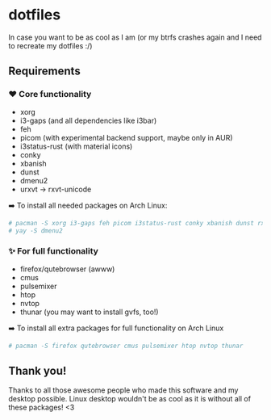 # dotfiles
In case you want to be as cool as I am (or my btrfs crashes again and I need to recreate my dotfiles :/)


## Requirements
### ❤️ Core functionality
- xorg
- i3-gaps (and all dependencies like i3bar)
- feh
- picom (with experimental backend support, maybe only in AUR)
- i3status-rust (with material icons)
- conky
- xbanish
- dunst
- dmenu2
- urxvt -> rxvt-unicode

➡️ To install all needed packages on Arch Linux:
```bash
# pacman -S xorg i3-gaps feh picom i3status-rust conky xbanish dunst rxvt-unicode
# yay -S dmenu2
```

### ✨ For full functionality
- firefox/qutebrowser (awww)
- cmus
- pulsemixer
- htop
- nvtop
- thunar (you may want to install gvfs, too!)

➡️ To install all extra packages for full functionality on Arch Linux
```bash
# pacman -S firefox qutebrowser cmus pulsemixer htop nvtop thunar
```

## Thank you!
Thanks to all those awesome people who made this software and my desktop possible. Linux desktop wouldn't be as cool as it is without all of these packages! <3
